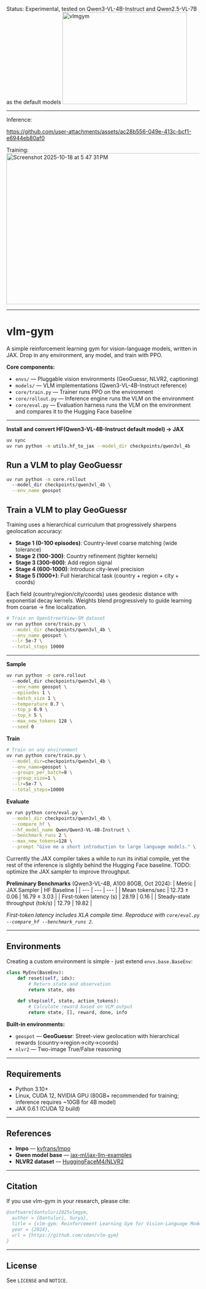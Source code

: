 Status: Experimental, tested on Qwen3-VL-4B-Instruct and Qwen2.5-VL-7B as the default models
<img width="325" height="240" alt="vlmgym" src="https://github.com/user-attachments/assets/87d7d141-4464-4687-91c0-3a6da82b2749" />

------------

Inference:

https://github.com/user-attachments/assets/ac28b556-049e-413c-bcf1-e6944eb80af0

Training:
<img width="1321" height="394" alt="Screenshot 2025-10-18 at 5 47 31 PM" src="https://github.com/user-attachments/assets/8014903a-d6cc-495b-a8df-a228921fe2e9" />

------------

# vlm-gym

A simple reinforcement learning gym for vision-language models, written in JAX. Drop in any environment, any model, and train with PPO.

**Core components:**
- `envs/` — Pluggable vision environments (GeoGuessr, NLVR2, captioning)
- `models/` — VLM implementations (Qwen3-VL-4B-Instruct reference)
- `core/train.py` — Trainer runs PPO on the environment
- `core/rollout.py` — Inference engine runs the VLM on the environment
- `core/eval.py` — Evaluation harness runs the VLM on the environment and compares it to the Hugging Face baseline

---

**Install and convert HF(Qwen3-VL-4B-Instruct default model) → JAX**
```bash
uv sync 
uv run python -m utils.hf_to_jax --model_dir checkpoints/qwen3vl_4b
```

## Run a VLM to play GeoGuessr

```bash
uv run python -m core.rollout 
  --model_dir checkpoints/qwen3vl_4b \
  --env_name geospot
```

## Train a VLM to play GeoGuessr

Training uses a hierarchical curriculum that progressively sharpens geolocation accuracy:
- **Stage 1 (0-100 episodes)**: Country-level coarse matching (wide tolerance)
- **Stage 2 (100-300)**: Country refinement (tighter kernels)
- **Stage 3 (300-600)**: Add region signal
- **Stage 4 (600-1000)**: Introduce city-level precision
- **Stage 5 (1000+)**: Full hierarchical task (country + region + city + coords)

Each field (country/region/city/coords) uses geodesic distance with exponential decay kernels. Weights blend progressively to guide learning from coarse → fine localization.

```bash
# Train on OpenStreetView-5M dataset
uv run python core/train.py \
  --model_dir checkpoints/qwen3vl_4b \
  --env_name geospot \
  --lr 5e-7 \
  --total_steps 10000
```
---

**Sample**
```bash
uv run python -m core.rollout 
  --model_dir checkpoints/qwen3vl_4b \
  --env_name geospot \
  --episodes 1 \
  --batch_size 1 \
  --temperature 0.7 \
  --top_p 0.9 \
  --top_k 5 \
  --max_new_tokens 128 \
  --seed 0
```

**Train**
```bash
# Train on any environment
uv run python core/train.py \
  --model_dir=checkpoints/qwen3vl_4b \
  --env_name=geospot \
  --groups_per_batch=8 \
  --group_size=1 \
  --lr=5e-7 \
  --total_steps=10000
```

**Evaluate**
```bash
uv run python core/eval.py \
  --model_dir checkpoints/qwen3vl_4b \
  --compare_hf \
  --hf_model_name Qwen/Qwen3-VL-4B-Instruct \
  --benchmark_runs 2 \
  --max_new_tokens=128 \
  --prompt "Give me a short introduction to large language models." \
```

Currently the JAX compiler takes a while to run its initial compile, yet the rest of the inference is slightly behind the Hugging Face baseline. TODO: optimize the JAX sampler to improve throughput.

**Preliminary Benchmarks** (Qwen3-VL-4B, A100 80GB, Oct 2024):
| Metric | JAX Sampler | HF Baseline |
| --- | --- | --- |
| Mean tokens/sec | 12.73 ± 0.06 | 16.79 ± 3.03 |
| First-token latency (s) | 28.19 | 0.16 |
| Steady-state throughput (tok/s) | 12.79 | 19.82 |

_First-token latency includes XLA compile time. Reproduce with `core/eval.py --compare_hf --benchmark_runs 2`._

---

## Environments

Creating a custom environment is simple - just extend `envs.base.BaseEnv`:

```python
class MyEnv(BaseEnv):
    def reset(self, idx):
        # Return state and observation
        return state, obs
    
    def step(self, state, action_tokens):
        # Calculate reward based on VLM output
        return state, [], reward, done, info
```

**Built-in environments:**
- `geospot` — **GeoGuessr**: Street-view geolocation with hierarchical rewards (country→region→city→coords)
- `nlvr2` — Two-image True/False reasoning

---

## Requirements

- Python 3.10+
- Linux, CUDA 12, NVIDIA GPU (80GB+ recommended for training; inference requires ~10GB for 4B model)
- JAX 0.6.1 (CUDA 12 build)

---

## References

- **lmpo** — [kvfrans/lmpo](https://github.com/kvfrans/lmpo)
- **Qwen model base** — [jax-ml/jax-llm-examples](https://github.com/jax-ml/jax-llm-examples/tree/main/qwen3)
- **NLVR2 dataset** — [HuggingFaceM4/NLVR2](https://huggingface.co/datasets/HuggingFaceM4/NLVR2)

---

## Citation

If you use vlm-gym in your research, please cite:

```bibtex
@software{dantuluri2025vlmgym,
  author = {Dantuluri, Surya},
  title = {vlm-gym: Reinforcement Learning Gym for Vision-Language Models},
  year = {2024},
  url = {https://github.com/sdan/vlm-gym}
}
```

---

## License

See `LICENSE` and `NOTICE`.
